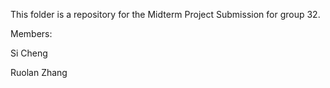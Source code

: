 This folder is a repository for the Midterm Project Submission for group 32.

Members:

Si Cheng

Ruolan Zhang
